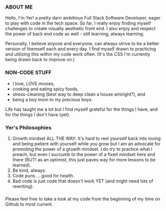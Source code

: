 ### ABOUT ME

Hello, I'm Yer! a pretty darn ambitious Full Stack Software Developer, eager to play with code in the tech space. So far, I really enjoy finding myself challenges to create visually aesthetic front end. I also enjoy and respect the power of back end code as well - still learning, always learning.

Personally, I believe anyone and everyone, can always strive to be a better version of themself each and every day. I find myself drawn to practicing and utilizing this within my code work often. (It's the CSS I'm currently being drawn back to improve on.)


### NON-CODE STUFF
* I love, LOVE movies, 
* cooking and eating spicy foods, 
* stress-cleaning (best way to deep clean a house amiright?), and 
* being a boy mom to my precious boys. 

Life has taught me a lot but I find myself grateful for the things I have, and for the things I don't have (yet).

### Yer's Philosophies
1. Growth mindset ALL THE WAY. It's hard to reel yourself back into loving and being patient with yourself while you grow but I am an advocate for promoting the power of a growth mindset. I do try to practice what I preach, but even I succumb to the power of a fixed mindset here and there (BUT! as an optimist, this just paves way for more lessons to be learned).
2. Be kind, always.
3. Code puns ... good for health.
4. Bad code is just code that doesn't work YET (and might need lots of rewriting).

### 

Please feel free to take a look at my code from the beginning of my time on Github to most current. 




<!--
**yyerthao/yyerthao** is a ✨ _special_ ✨ repository because its `README.md` (this file) appears on your GitHub profile.

Here are some ideas to get you started:

- 🔭 I’m currently working on ...
- 🌱 I’m currently learning ...
- 👯 I’m looking to collaborate on ...
- 🤔 I’m looking for help with ...
- 💬 Ask me about ...
- 📫 How to reach me: ...
- 😄 Pronouns: ...
- ⚡ Fun fact: ...
-->
